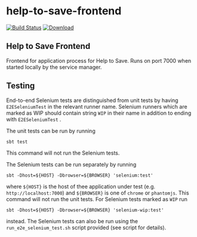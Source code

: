 # help-to-save-frontend

[![Build Status](https://travis-ci.org/hmrc/help-to-save-frontend.svg)](https://travis-ci.org/hmrc/help-to-save-frontend) [ ![Download](https://api.bintray.com/packages/hmrc/releases/help-to-save-frontend/images/download.svg) ](https://bintray.com/hmrc/releases/help-to-save-frontend/_latestVersion)

## Help to Save Frontend

Frontend for application process for Help to Save. Runs on port 7000 when started locally by the service manager.

## Testing
End-to-end Selenium tests are distinguished from unit tests by having `E2ESeleniumTest` in the relevant runner name. Selenium
runners which are marked as WIP should contain string `WIP` in their name in addition to ending with `E2ESeleniumTest` .

The unit tests can be run by running
```
sbt test
```
This command will not run the Selenium tests.

The Selenium tests can be run separately by running
 ```
 sbt -Dhost=${HOST} -Dbrowser=${BROWSER} 'selenium:test'
```
where `${HOST}` is the host of thee application under test (e.g. `http://localhost:7000`) and
`${BROWSER}` is one of `chrome` or `phantomjs`. This command will not run the unit tests. For Selenium
tests marked as `WIP` run
 ```
 sbt -Dhost=${HOST} -Dbrowser=${BROWSER} 'selenium-wip:test'
```
instead. The Selenium tests can also be run using the `run_e2e_selenium_test.sh` script
provided (see script for details).
